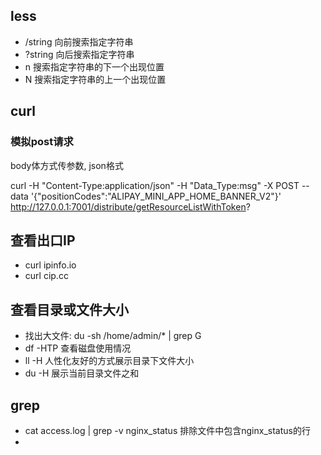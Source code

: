 ## less
* /string 向前搜索指定字符串
* ?string 向后搜索指定字符串
* n 搜索指定字符串的下一个出现位置
* N 搜索指定字符串的上一个出现位置


## curl

### 模拟post请求 
body体方式传参数, json格式

curl -H "Content-Type:application/json" -H "Data_Type:msg" -X POST --data '{"positionCodes":"ALIPAY_MINI_APP_HOME_BANNER_V2"}' http://127.0.0.1:7001/distribute/getResourceListWithToken?


## 查看出口IP
* curl ipinfo.io
* curl cip.cc


## 查看目录或文件大小
* 找出大文件: du -sh /home/admin/* | grep G
* df -HTP 查看磁盘使用情况
* ll -H 人性化友好的方式展示目录下文件大小
* du -H 展示当前目录文件之和


## grep
* cat access.log | grep -v nginx_status  排除文件中包含nginx_status的行
* 
